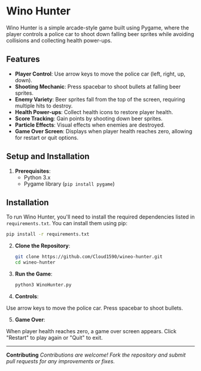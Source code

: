 # Wino Hunter

Wino Hunter is a simple arcade-style game built using Pygame, where the player controls a police car to shoot down falling beer sprites while avoiding collisions and collecting health power-ups.

## Features

- **Player Control**: Use arrow keys to move the police car (left, right, up, down).
- **Shooting Mechanic**: Press spacebar to shoot bullets at falling beer sprites.
- **Enemy Variety**: Beer sprites fall from the top of the screen, requiring multiple hits to destroy.
- **Health Power-ups**: Collect health icons to restore player health.
- **Score Tracking**: Gain points by shooting down beer sprites.
- **Particle Effects**: Visual effects when enemies are destroyed.
- **Game Over Screen**: Displays when player health reaches zero, allowing for restart or quit options.

## Setup and Installation

1. **Prerequisites**:
   - Python 3.x
   - Pygame library (`pip install pygame`)
## Installation

To run Wino Hunter, you'll need to install the required dependencies listed in `requirements.txt`. You can install them using pip:

```bash
pip install -r requirements.txt
```
2. **Clone the Repository**:
   ```bash
   git clone https://github.com/Cloud1590/wineo-hunter.git
   cd wineo-hunter
   
3. **Run the Game**:
   ```bash
   python3 WinoHunter.py
   
4. **Controls**:

Use arrow keys to move the police car.
Press spacebar to shoot bullets.

5. **Game Over**:

When player health reaches zero, a game over screen appears.
Click "Restart" to play again or "Quit" to exit.

---------------------------------------------------------------

**Contributing**
*Contributions are welcome! Fork the repository and submit pull requests for any improvements or fixes.*


